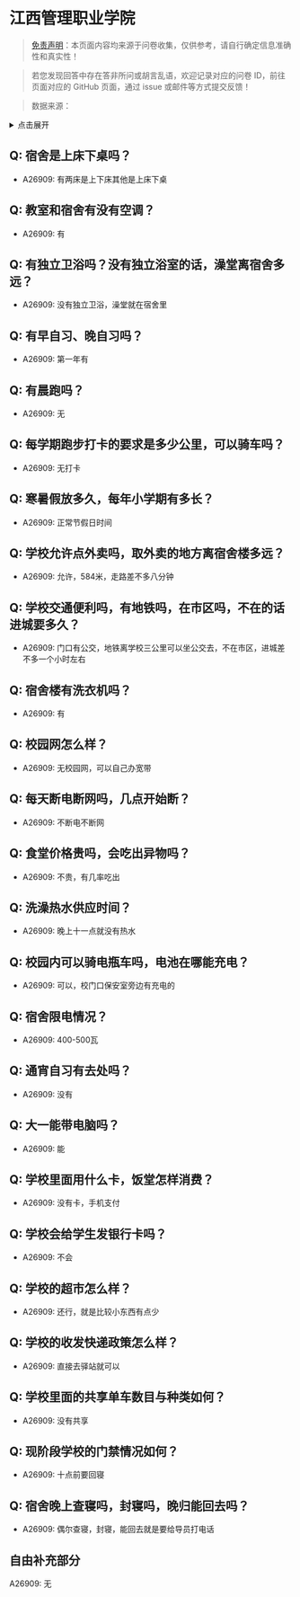 # 江西管理职业学院

> [免责声明](https://colleges.chat/#_3)：本页面内容均来源于问卷收集，仅供参考，请自行确定信息准确性和真实性！

> 若您发现回答中存在答非所问或胡言乱语，欢迎记录对应的问卷 ID，前往页面对应的 GitHub 页面，通过 issue 或邮件等方式提交反馈！

> 数据来源：

<details><summary>点击展开</summary>
<ul>
<li>A26909: 匿名 (2024 年 09 月)</li>
</ul>
</details>

## Q: 宿舍是上床下桌吗？

- A26909: 有两床是上下床其他是上床下桌

## Q: 教室和宿舍有没有空调？

- A26909: 有

## Q: 有独立卫浴吗？没有独立浴室的话，澡堂离宿舍多远？

- A26909: 没有独立卫浴，澡堂就在宿舍里

## Q: 有早自习、晚自习吗？

- A26909: 第一年有

## Q: 有晨跑吗？

- A26909: 无

## Q: 每学期跑步打卡的要求是多少公里，可以骑车吗？

- A26909: 无打卡

## Q: 寒暑假放多久，每年小学期有多长？

- A26909: 正常节假日时间

## Q: 学校允许点外卖吗，取外卖的地方离宿舍楼多远？

- A26909: 允许，584米，走路差不多八分钟

## Q: 学校交通便利吗，有地铁吗，在市区吗，不在的话进城要多久？

- A26909: 门口有公交，地铁离学校三公里可以坐公交去，不在市区，进城差不多一个小时左右

## Q: 宿舍楼有洗衣机吗？

- A26909: 有

## Q: 校园网怎么样？

- A26909: 无校园网，可以自己办宽带

## Q: 每天断电断网吗，几点开始断？

- A26909: 不断电不断网

## Q: 食堂价格贵吗，会吃出异物吗？

- A26909: 不贵，有几率吃出

## Q: 洗澡热水供应时间？

- A26909: 晚上十一点就没有热水

## Q: 校园内可以骑电瓶车吗，电池在哪能充电？

- A26909: 可以，校门口保安室旁边有充电的

## Q: 宿舍限电情况？

- A26909: 400-500瓦

## Q: 通宵自习有去处吗？

- A26909: 没有

## Q: 大一能带电脑吗？

- A26909: 能

## Q: 学校里面用什么卡，饭堂怎样消费？

- A26909: 没有卡，手机支付

## Q: 学校会给学生发银行卡吗？

- A26909: 不会

## Q: 学校的超市怎么样？

- A26909: 还行，就是比较小东西有点少

## Q: 学校的收发快递政策怎么样？

- A26909: 直接去驿站就可以

## Q: 学校里面的共享单车数目与种类如何？

- A26909: 没有共享

## Q: 现阶段学校的门禁情况如何？

- A26909: 十点前要回寝

## Q: 宿舍晚上查寝吗，封寝吗，晚归能回去吗？

- A26909: 偶尔查寝，封寝，能回去就是要给导员打电话

## 自由补充部分

A26909: 无
